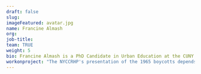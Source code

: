 ```yaml
---
draft: false
slug:
imageFeatured: avatar.jpg
name: Francine Almash
org: 
job-title:
team: TRUE
weight: 5
bio: Francine Almash is a PhD Candidate in Urban Education at the CUNY Graduate Center and a CUNY Dissertation Fellow at the Schomburg Center for Research in Black Culture of the New York Public Library. Francine contributed to the NYCCRHP as a team member and archival researcher.
workonproject: "The NYCCRHP's presentation of the 1965 boycotts depends heavily on Francine's research. Francine identified key sources related to the boycotts and helped craft our interpretation of them and the 600 schools. Her dissertation, \"Out of the Shadows: Recovering the History of the New York City \'600\' Schools,\" offers the first historical interpretation of race and disability in New York City schools."
---
```

